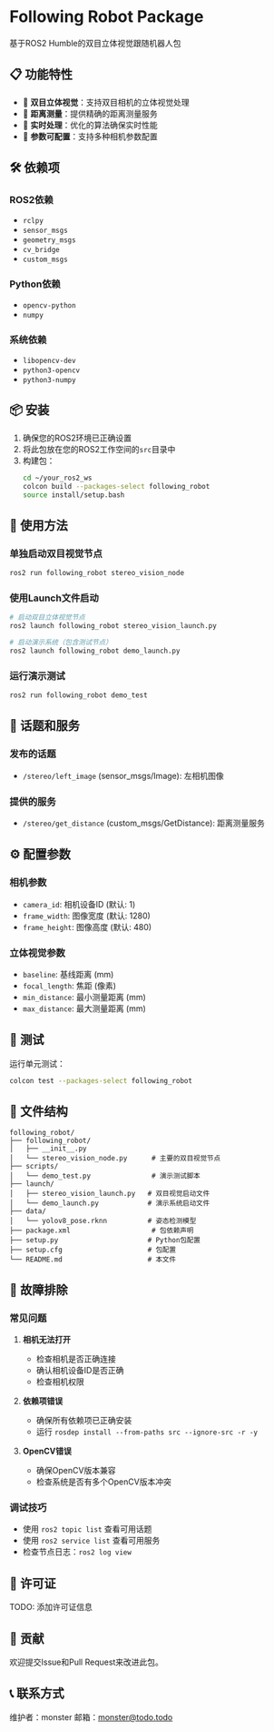 # Following Robot Package

基于ROS2 Humble的双目立体视觉跟随机器人包

## 📋 功能特性

- 🎥 **双目立体视觉**：支持双目相机的立体视觉处理
- 📏 **距离测量**：提供精确的距离测量服务
- 🚀 **实时处理**：优化的算法确保实时性能
- 🔧 **参数可配置**：支持多种相机参数配置

## 🛠️ 依赖项

### ROS2依赖
- `rclpy`
- `sensor_msgs`
- `geometry_msgs`
- `cv_bridge`
- `custom_msgs`

### Python依赖
- `opencv-python`
- `numpy`

### 系统依赖
- `libopencv-dev`
- `python3-opencv`
- `python3-numpy`

## 📦 安装

1. 确保您的ROS2环境已正确设置
2. 将此包放在您的ROS2工作空间的`src`目录中
3. 构建包：
   ```bash
   cd ~/your_ros2_ws
   colcon build --packages-select following_robot
   source install/setup.bash
   ```

## 🚀 使用方法

### 单独启动双目视觉节点

```bash
ros2 run following_robot stereo_vision_node
```

### 使用Launch文件启动

```bash
# 启动双目立体视觉节点
ros2 launch following_robot stereo_vision_launch.py

# 启动演示系统（包含测试节点）
ros2 launch following_robot demo_launch.py
```

### 运行演示测试

```bash
ros2 run following_robot demo_test
```

## 📡 话题和服务

### 发布的话题
- `/stereo/left_image` (sensor_msgs/Image): 左相机图像

### 提供的服务
- `/stereo/get_distance` (custom_msgs/GetDistance): 距离测量服务

## ⚙️ 配置参数

### 相机参数
- `camera_id`: 相机设备ID (默认: 1)
- `frame_width`: 图像宽度 (默认: 1280)
- `frame_height`: 图像高度 (默认: 480)

### 立体视觉参数
- `baseline`: 基线距离 (mm)
- `focal_length`: 焦距 (像素)
- `min_distance`: 最小测量距离 (mm)
- `max_distance`: 最大测量距离 (mm)

## 🧪 测试

运行单元测试：
```bash
colcon test --packages-select following_robot
```

## 📝 文件结构

```
following_robot/
├── following_robot/
│   ├── __init__.py
│   └── stereo_vision_node.py      # 主要的双目视觉节点
├── scripts/
│   └── demo_test.py               # 演示测试脚本
├── launch/
│   ├── stereo_vision_launch.py   # 双目视觉启动文件
│   └── demo_launch.py            # 演示系统启动文件
├── data/
│   └── yolov8_pose.rknn          # 姿态检测模型
├── package.xml                    # 包依赖声明
├── setup.py                      # Python包配置
├── setup.cfg                     # 包配置
└── README.md                     # 本文件
```

## 🔧 故障排除

### 常见问题

1. **相机无法打开**
   - 检查相机是否正确连接
   - 确认相机设备ID是否正确
   - 检查相机权限

2. **依赖项错误**
   - 确保所有依赖项已正确安装
   - 运行 `rosdep install --from-paths src --ignore-src -r -y`

3. **OpenCV错误**
   - 确保OpenCV版本兼容
   - 检查系统是否有多个OpenCV版本冲突

### 调试技巧

- 使用 `ros2 topic list` 查看可用话题
- 使用 `ros2 service list` 查看可用服务
- 检查节点日志：`ros2 log view`

## 📄 许可证

TODO: 添加许可证信息

## 🤝 贡献

欢迎提交Issue和Pull Request来改进此包。

## 📞 联系方式

维护者：monster
邮箱：monster@todo.todo 